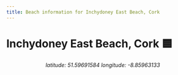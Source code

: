 ```yaml
---
title: Beach information for Inchydoney East Beach, Cork
---
```

# Inchydoney East Beach, Cork 🟦

<div align="center"><i>latitude: 51.59691584 longitude: -8.85963133</i></div>